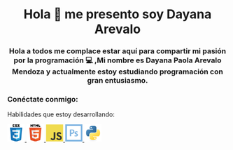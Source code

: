 <div id="header"align="center">
  <h1 align="center">Hola 👋 me presento soy Dayana Arevalo</h1>
  <h3 align="">Hola a todos me complace estar aquí para compartir mi 
   pasión por la programación 💻 ,Mi nombre es Dayana Paola Arevalo Mendoza 
   y actualmente estoy estudiando programación con gran entusiasmo.</h3> 
 

  <h3 align="left">Conéctate conmigo:</h3>
</div>

<div id="header__habilidades" align="center>
  <h3 align="left">Habilidades que estoy desarrollando:</h3>
<p align="left"> <a href="https://www.w3schools.com/css/" target="_blank" rel="noreferrer"> <img src="https://raw.githubusercontent.com/devicons/devicon/master/icons/css3/css3-original-wordmark.svg" alt="css3" width="40" height="40"/> </a> <a href="https://www.w3.org/html/" target="_blank" rel="noreferrer"> <img src="https://raw.githubusercontent.com/devicons/devicon/master/icons/html5/html5-original-wordmark.svg" alt="html5" width="40" height="40"/> </a> <a href="https://developer.mozilla.org/en-US/docs/Web/JavaScript" target="_blank" rel="noreferrer"> <img src="https://raw.githubusercontent.com/devicons/devicon/master/icons/javascript/javascript-original.svg" alt="javascript" width="40" height="40"/> </a> <a href="https://www.photoshop.com/en" target="_blank" rel="noreferrer"> <img src="https://raw.githubusercontent.com/devicons/devicon/master/icons/photoshop/photoshop-line.svg" alt="photoshop" width="40" height="40"/> </a> <a href="https://www.python.org" target="_blank" rel="noreferrer"> <img src="https://raw.githubusercontent.com/devicons/devicon/master/icons/python/python-original.svg" alt="python" width="40" height="40"/> </a> </p>
</div>



